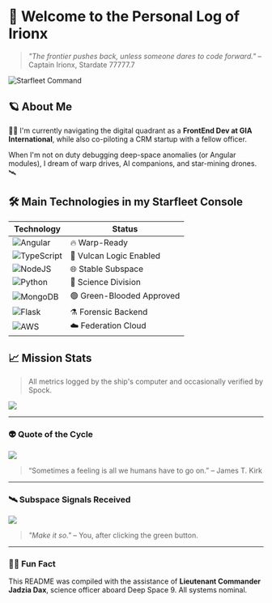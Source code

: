 # 🖖 Welcome to the Personal Log of **Irionx**

> *"The frontier pushes back, unless someone dares to code forward."* – Captain Irionx, Stardate 77777.7

![Starfleet Command](https://upload.wikimedia.org/wikipedia/en/thumb/e/e6/Starfleet_Command_logo.svg/320px-Starfleet_Command_logo.svg.png)

## 🪐 About Me

👨‍🚀 I'm currently navigating the digital quadrant as a **FrontEnd Dev at GIA International**, while also co-piloting a CRM startup with a fellow officer.

When I'm not on duty debugging deep-space anomalies (or Angular modules), I dream of warp drives, AI companions, and star-mining drones. 🛰️

## 🛠️ Main Technologies in my Starfleet Console

| Technology | Status |
|-----------|--------|
| ![Angular](https://img.shields.io/badge/angular-%23DD0031.svg?style=plastic&logo=angular&logoColor=white) | 🔥 Warp-Ready |
| ![TypeScript](https://img.shields.io/badge/typescript-%23007ACC.svg?style=plastic&logo=typescript&logoColor=white) | 🧠 Vulcan Logic Enabled |
| ![NodeJS](https://img.shields.io/badge/node.js-6DA55F?style=plastic&logo=node.js&logoColor=white) | 🌐 Stable Subspace |
| ![Python](https://img.shields.io/badge/python-3670A0?style=plastic&logo=python&logoColor=ffdd54) | 🧪 Science Division |
| ![MongoDB](https://img.shields.io/badge/MongoDB-%234ea94b.svg?style=plastic&logo=mongodb&logoColor=white) | 🟢 Green-Blooded Approved |
| ![Flask](https://img.shields.io/badge/flask-%23000.svg?style=plastic&logo=flask&logoColor=white) | ⚗️ Forensic Backend |
| ![AWS](https://img.shields.io/badge/AWS-%23FF9900.svg?style=plastic&logo=amazon-aws&logoColor=white) | ☁️ Federation Cloud |

## 📈 Mission Stats

> All metrics logged by the ship's computer and occasionally verified by Spock.

![](https://github-profile-trophy.vercel.app/?username=Irionx&theme=discord&no-frame=false&no-bg=false&margin-w=4)

---

### 👽 Quote of the Cycle
![](https://quotes-github-readme.vercel.app/api?type=vetical&theme=tokyonight)

> “Sometimes a feeling is all we humans have to go on.” – James T. Kirk

---

### 🛰️ Subspace Signals Received
[![](https://visitcount.itsvg.in/api?id=Irionx&icon=6&color=0)](https://visitcount.itsvg.in)

> *"Make it so."* – You, after clicking the green button.

---

### 🧑‍🚀 Fun Fact
This README was compiled with the assistance of **Lieutenant Commander Jadzia Dax**, science officer aboard Deep Space 9. All systems nominal.
